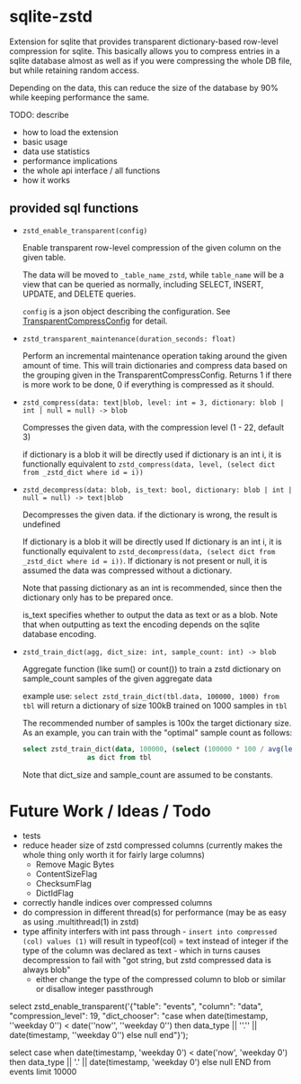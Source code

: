 # sqlite-zstd

Extension for sqlite that provides transparent dictionary-based row-level compression for sqlite. This basically allows you to compress entries in a sqlite database almost as well as if you were compressing the whole DB file, but while retaining random access.

Depending on the data, this can reduce the size of the database by 90% while keeping performance the same.

TODO: describe

-   how to load the extension
-   basic usage
-   data use statistics
-   performance implications
-   the whole api interface / all functions
-   how it works

## provided sql functions

-   `zstd_enable_transparent(config)`

    Enable transparent row-level compression of the given column on the given table.

    The data will be moved to `_table_name_zstd`, while `table_name` will be a view that can be queried as normally, including SELECT, INSERT, UPDATE, and DELETE queries.

    `config` is a json object describing the configuration. See [TransparentCompressConfig](src/transparent.rs#L34) for detail.

-   `zstd_transparent_maintenance(duration_seconds: float)`

    Perform an incremental maintenance operation taking around the given amount of time.
    This will train dictionaries and compress data based on the grouping given in the TransparentCompressConfig.
    Returns 1 if there is more work to be done, 0 if everything is compressed as it should.

-   `zstd_compress(data: text|blob, level: int = 3, dictionary: blob | int | null = null) -> blob`

    Compresses the given data, with the compression level (1 - 22, default 3)

    if dictionary is a blob it will be directly used
    if dictionary is an int i, it is functionally equivalent to `zstd_compress(data, level, (select dict from _zstd_dict where id = i))`

-   `zstd_decompress(data: blob, is_text: bool, dictionary: blob | int | null = null) -> text|blob`

    Decompresses the given data. if the dictionary is wrong, the result is undefined

    If dictionary is a blob it will be directly used
    If dictionary is an int i, it is functionally equivalent to `zstd_decompress(data, (select dict from _zstd_dict where id = i))`.
    If dictionary is not present or null, it is assumed the data was compressed without a dictionary.

    Note that passing dictionary as an int is recommended, since then the dictionary only has to be prepared once.

    is_text specifies whether to output the data as text or as a blob. Note that when outputting as text the encoding depends on the sqlite database encoding.

-   `zstd_train_dict(agg, dict_size: int, sample_count: int) -> blob`

    Aggregate function (like sum() or count()) to train a zstd dictionary on sample_count samples of the given aggregate data

    example use: `select zstd_train_dict(tbl.data, 100000, 1000) from tbl` will return a dictionary of size 100kB trained on 1000 samples in `tbl`

    The recommended number of samples is 100x the target dictionary size. As an example, you can train with the "optimal" sample count as follows:

    ```sql
    select zstd_train_dict(data, 100000, (select (100000 * 100 / avg(length(data))) as sample_count from tbl))
                    as dict from tbl
    ```

    Note that dict_size and sample_count are assumed to be constants.

# Future Work / Ideas / Todo

-   tests
-   reduce header size of zstd compressed columns (currently makes the whole thing only worth it for fairly large columns)
    -   Remove Magic Bytes
    -   ContentSizeFlag
    -   ChecksumFlag
    -   DictIdFlag
-   correctly handle indices over compressed columns
-   do compression in different thread(s) for performance (may be as easy as using .multithread(1) in zstd)
-   type affinity interfers with int pass through - `insert into compressed (col) values (1)` will result in typeof(col) = text instead of integer if the type of the column was declared as text - which in turns causes decompression to fail with "got string, but zstd compressed data is always blob"
    -   either change the type of the compressed column to blob or similar or disallow integer passthrough

select zstd_enable_transparent('{"table": "events", "column": "data", "compression_level": 19, "dict_chooser": "case when date(timestamp, ''weekday 0'') < date(''now'', ''weekday 0'') then data_type || ''.'' || date(timestamp, ''weekday 0'') else null end"}');

select
case when date(timestamp, 'weekday 0') < date('now', 'weekday 0')
then data_type || '.' || date(timestamp, 'weekday 0')
else null
END
from events limit 10000
